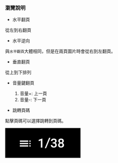 ### 瀏覽說明

- 水平翻頁

從左到右翻頁

- 水平逆向

與`水平翻頁`大體相同，但是在兩頁圖片時會從右到左翻頁。

- 垂直翻頁

從上到下排列

- 音量鍵翻頁

  1. 音量+: 上一頁
  2. 音量-: 下一頁

- 跳轉頁碼

點擊頁碼可以選擇跳轉到頁碼。

![page](page.png)